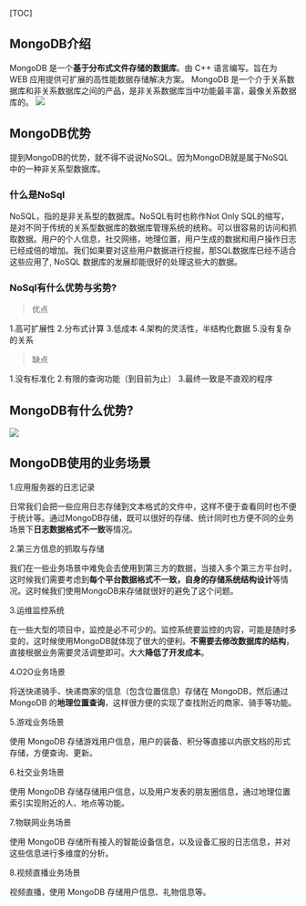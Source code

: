 [TOC]
## MongoDB介绍

MongoDB 是一个**基于分布式文件存储的数据库**。由 C++ 语言编写。旨在为 WEB 应用提供可扩展的高性能数据存储解决方案。
MongoDB 是一个介于关系数据库和非关系数据库之间的产品，是非关系数据库当中功能最丰富，最像关系数据库的。
![](http://qiniucloud.qqdeveloper.com/mongodb-logo.png)
## MongoDB优势

提到MongoDB的优势，就不得不说说NoSQL。因为MongoDB就是属于NoSQL中的一种非关系型数据库。
### 什么是NoSql
NoSQL，指的是非关系型的数据库。NoSQL有时也称作Not Only SQL的缩写，是对不同于传统的关系型数据库的数据库管理系统的统称。可以很容易的访问和抓取数据。用户的个人信息，社交网络，地理位置，用户生成的数据和用户操作日志已经成倍的增加。我们如果要对这些用户数据进行挖掘，那SQL数据库已经不适合这些应用了, NoSQL 数据库的发展却能很好的处理这些大的数据。
### NoSql有什么优势与劣势?

>优点

1.高可扩展性
2.分布式计算
3.低成本
4.架构的灵活性，半结构化数据
5.没有复杂的关系

>缺点

1.没有标准化
2.有限的查询功能（到目前为止）
3.最终一致是不直观的程序
## MongoDB有什么优势?

![](http://qiniucloud.qqdeveloper.com/截屏2020-01-17上午9.29.42.png)
## MongoDB使用的业务场景

1.应用服务器的日志记录

日常我们会把一些应用日志存储到文本格式的文件中，这样不便于查看同时也不便于统计等。通过MongoDB存储，既可以很好的存储、统计同时也方便不同的业务场景下**日志数据格式不一致**等情况。

2.第三方信息的抓取与存储

我们在一些业务场景中难免会去使用到第三方的数据，当接入多个第三方平台时，这时候我们需要考虑到**每个平台数据格式不一致，自身的存储系统结构设计**等情况。这时候我们使用MongoDB来存储就很好的避免了这个问题。

3.运维监控系统

在一些大型的项目中，监控是必不可少的。监控系统要监控的内容，可能是随时多变的，这时候使用MongoDB就体现了很大的便利。**不需要去修改数据库的结构**，直接根据业务需要灵活调整即可。大大**降低了开发成本**。

4.O2O业务场景

将送快递骑手、快递商家的信息（包含位置信息）存储在 MongoDB，然后通过 MongoDB 的**地理位置查询**，这样很方便的实现了查找附近的商家、骑手等功能。

5.游戏业务场景

使用 MongoDB 存储游戏用户信息，用户的装备、积分等直接以内嵌文档的形式存储，方便查询、更新。

6.社交业务场景

使用 MongoDB 存储存储用户信息，以及用户发表的朋友圈信息，通过地理位置索引实现附近的人、地点等功能。

7.物联网业务场景

使用 MongoDB 存储所有接入的智能设备信息，以及设备汇报的日志信息，并对这些信息进行多维度的分析。

8.视频直播业务场景

视频直播，使用 MongoDB 存储用户信息、礼物信息等。